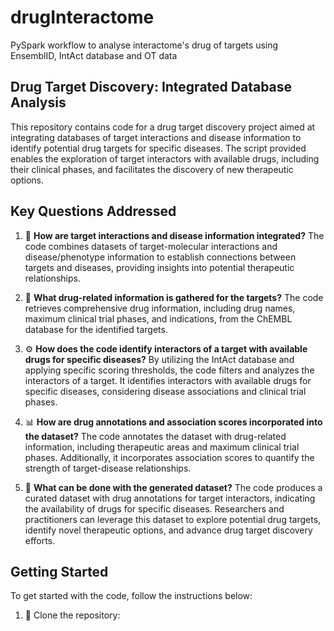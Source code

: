 # drugInteractome
PySpark workflow to analyse interactome's drug of targets using EnsemblID, IntAct database and OT data

## Drug Target Discovery: Integrated Database Analysis

This repository contains code for a drug target discovery project aimed at integrating databases of target interactions and disease information to identify potential drug targets for specific diseases. The script provided enables the exploration of target interactors with available drugs, including their clinical phases, and facilitates the discovery of new therapeutic options.

## Key Questions Addressed

1. 🔬 **How are target interactions and disease information integrated?**
   The code combines datasets of target-molecular interactions and disease/phenotype information to establish connections between targets and diseases, providing insights into potential therapeutic relationships.

2. 💊 **What drug-related information is gathered for the targets?**
   The code retrieves comprehensive drug information, including drug names, maximum clinical trial phases, and indications, from the ChEMBL database for the identified targets.

3. ⚙️ **How does the code identify interactors of a target with available drugs for specific diseases?**
   By utilizing the IntAct database and applying specific scoring thresholds, the code filters and analyzes the interactors of a target. It identifies interactors with available drugs for specific diseases, considering disease associations and clinical trial phases.

4. 📊 **How are drug annotations and association scores incorporated into the dataset?**
   The code annotates the dataset with drug-related information, including therapeutic areas and maximum clinical trial phases. Additionally, it incorporates association scores to quantify the strength of target-disease relationships.

5. 🚀 **What can be done with the generated dataset?**
   The code produces a curated dataset with drug annotations for target interactors, indicating the availability of drugs for specific diseases. Researchers and practitioners can leverage this dataset to explore potential drug targets, identify novel therapeutic options, and advance drug target discovery efforts.

## Getting Started

To get started with the code, follow the instructions below:

1. 🔗 Clone the repository:
